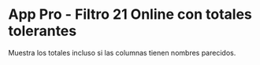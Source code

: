 # App Pro - Filtro 21 Online con totales tolerantes

Muestra los totales incluso si las columnas tienen nombres parecidos.